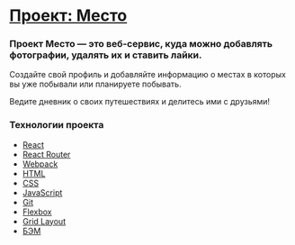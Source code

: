 # [Проект: Место](https://buyanauskasaa.github.io/react-mesto-auth/)

### Проект Место — это веб-сервис, куда можно добавлять фотографии, удалять их и ставить лайки.

Создайте свой профиль и добавляйте информацию о местах в которых вы уже побывали или планируете побывать.

Ведите дневник о своих путешествиях и делитесь ими с друзьями!

### Технологии проекта
  * [React](https://react.dev/)
  * [React Router](https://reactrouter.com/en/main)
  * [Webpack](https://webpack.js.org/)
  * [HTML](https://html.spec.whatwg.org/multipage/)
  * [CSS](https://www.w3.org/Style/CSS/)
  * [JavaScript](https://www.javascript.com/)
  * [Git](https://git-scm.com/)
  * [Flexbox](https://developer.mozilla.org/ru/docs/Learn/CSS/CSS_layout/Flexbox)
  * [Grid Layout](https://developer.mozilla.org/ru/docs/Web/CSS/CSS_Grid_Layout/Basic_Concepts_of_Grid_Layout)
  * [БЭМ](https://ru.bem.info/)
